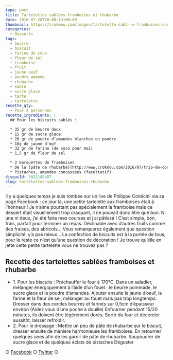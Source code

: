 ```yaml
---
type: post
title: Tartelettes sablées framboises et rhubarbe
date: 2016-07-28T20:08:13+00:00
thumbnail: https://crokmou.com/images/tartelette-sabl--e-framboises-conticini-crokmou-blog-culinaire.jpg
categories:
  - Desserts
tags:
  - beurre
  - biscuit
  - farine de coco
  - fleur de sel
  - framboise
  - fruit
  - jaune oeuf
  - poudre amande
  - rhubarbe
  - sable
  - sucre glace
  - tarte
  - tartelette
recette_qty:
  - Pour 2 personnes
recette_ingredients: |
  ## Pour les biscuits sablés :

  * 35 gr de beurre doux
  * 15 gr de sucre glace
  * 20 gr de poudre d’amandes blanches en poudre
  * 10g de jaune d'œuf
  * 32 gr de farine (de coco pour moi)
  * 1,5 gr de fleur de sel

  * 2 barquettes de framboises
  * De la [pâte de rhubarbe](http://www.crokmou.com/2016/07/trio-de-confitures)
  * Pistaches, amandes concassées (facultatif)
disqusId: 5022149457
slug: tartelettes-sablees-framboises-rhubarbe
---
```


Il y a quelques temps je suis tombée sur un live de Philippe Conticini via sa page Facebook : ce jour là, une petite tartelette aux framboises était à l’honneur ! Je n’aime pourtant pas spécialement la framboise mais ce dessert était visuellement trop craquant, il ne pouvait donc être que bon. Ni une ni deux, j’ai été faire mes courses et j’ai pâtissé ! C’est simple, bon, frais, parfait pour terminer un repas. Déclinable avec d’autres fruits comme des fraises, des abricots… Vous remarquerez également que question simplicité, y’a pas mieux… La confection de biscuits est à la portée de tous, pour le reste ce n’est qu’une question de décoration ! Je trouve qu’elle en jette cette petite tartelette vous ne trouvez pas ?

## **Recette des tartelettes sablées framboises et rhubarbe**

* 1\. Pour les biscuits : Préchauffer le four à 170°C. Dans un saladier, mélanger énergiquement à l’aide d’un fouet : le beurre pommade, le sucre glace et la poudre d’amandes. Ajouter ensuite le jaune d’oeuf, la farine et la fleur de sel, mélanger au fouet mais pas trop longtemps. Dresser dans des cercles beurrés et farinés sur 0,5cm d’épaisseur environ (Aidez vous d’une poche à douille) Enfourner pendant 15/20 minutes, ils doivent être légèrement dorés. Sortir du four et décercler aussitôt, laisser refroidir.
* 2\. Pour le dressage : Mettre un peu de pâte de rhubarbe sur le biscuit, dresser ensuite de manière harmonieuse les framboises. En retourner quelques unes afin de les garnir de pâte de rhubarbe. Saupoudrer de sucre glace et de quelques éclats de pistaches Déguster

○ [Facebook](https://www.facebook.com/crokmou.blog) ○ [Twitter](https://twitter.com/Crokmou) ○